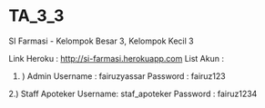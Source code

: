 # TA_3_3
SI Farmasi - Kelompok Besar 3, Kelompok Kecil 3

Link Heroku : http://si-farmasi.herokuapp.com
List Akun :<br>
1. ) Admin
Username : fairuzyassar
Password : fairuz123

2.) Staff Apoteker
Username: staf_apoteker
Password : fairuz1234

    
